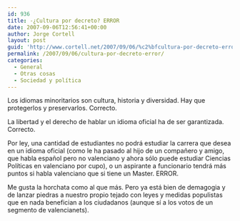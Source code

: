 ```yaml
---
id: 936
title: -¿Cultura por decreto? ERROR
date: 2007-09-06T12:56:41+00:00
author: Jorge Cortell
layout: post
guid: 'http://www.cortell.net/2007/09/06/%c2%bfcultura-por-decreto-error/'
permalink: /2007/09/06/cultura-por-decreto-error/
categories:
  - General
  - Otras cosas
  - Sociedad y polí­tica
---
```

Los idiomas minoritarios son cultura, historia y diversidad. Hay que protegerlos y preservarlos. Correcto.

La libertad y el derecho de hablar un idioma oficial ha de ser garantizada. Correcto.

Por ley, una cantidad de estudiantes no podrá estudiar la carrera que desea en un idioma oficial (como le ha pasado al hijo de un compañero y amigo, que habla español pero no valenciano y ahora sólo puede estudiar Ciencias Polí­ticas en valenciano por cupo), o un aspirante a funcionario tendrá más puntos si habla valenciano que si tiene un Master. ERROR.

Me gusta la horchata como al que más. Pero ya está bien de demagogia y de lanzar piedras a nuestro propio tejado con leyes y medidas populistas que en nada benefician a los ciudadanos (aunque sí­ a los votos de un segmento de valencianets).